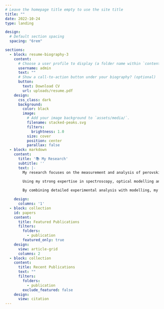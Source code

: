 ```yaml
---
# Leave the homepage title empty to use the site title
title: ""
date: 2022-10-24
type: landing

design:
  # Default section spacing
  spacing: "6rem"

sections:
  - block: resume-biography-3
    content:
      # Choose a user profile to display (a folder name within `content/authors/`)
      username: admin
      text: ""
      # Show a call-to-action button under your biography? (optional)
      button:
        text: Download CV
        url: uploads/resume.pdf
    design:
      css_class: dark
      background:
        color: black
        image:
          # Add your image background to `assets/media/`.
          filename: stacked-peaks.svg
          filters:
            brightness: 1.0
          size: cover
          position: center
          parallax: false
  - block: markdown
    content:
      title: '📚 My Research'
      subtitle: ''
      text: |-
        My research focuses on the measurement and analysis of perovskite solar cells, with a particular emphasis on using advanced spectroscopy techniques to gain insights into device performance and degradation. I specialize in developing innovative approaches for data acquisition, enabling a deeper understanding of the fundamental processes that govern the behaviour of perovskite materials.

        Using my strong expertise in spectroscopy, optical modelling and drift-diffusion simulations, and Bayesian inference, I work to quantify key parameters such as charge collection efficiency, material heterogeneity, and recombination processes. I design and build custom measurement systems to acquire high-quality data, and leverage my coding skills to run simulations that complement experimental results.
        
        By combining detailed experimental analysis with modelling, my goal is to provide a clearer understanding of the limits and potential of perovskite solar cells, offering valuable insights that can guide future research and development in the field.

    design:
      columns: '1'
  - block: collection
    id: papers
    content:
      title: Featured Publications
      filters:
        folders:
          - publication
        featured_only: true
    design:
      view: article-grid
      columns: 2
  - block: collection
    content:
      title: Recent Publications
      text: ""
      filters:
        folders:
          - publication
        exclude_featured: false
    design:
      view: citation
---
```

